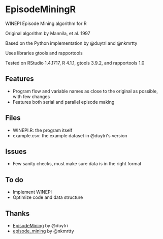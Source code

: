 # EpisodeMiningR
WINEPI Episode Mining algorithm for R

Original algorithm by Mannila, et al. 1997

Based on the Python implementation by @duytri and @nkmrtty

Uses libraries gtools and rapportools

Tested on RStudio 1.4.1717, R 4.1.1, gtools 3.9.2, and rapportools 1.0

## Features
- Program flow and variable names as close to the original as possible, with few changes
- Features both serial and parallel episode making

## Files
- WINEPI.R: the program itself
- example.csv: the example dataset in @duytri's version

## Issues
- Few sanity checks, must make sure data is in the right format

## To do
- Implement WINEPI
- Optimize code and data structure

## Thanks

- [EpisodeMining](https://github.com/duytri/EpisodeMining) by @duytri
- [episode_mining](https://github.com/nkmrtty/episode_mining) by @nkmrtty
